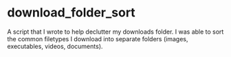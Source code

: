 # download_folder_sort
A script that I wrote to help declutter my downloads folder. I was able to sort the common filetypes I download into separate folders (images, executables, videos, documents).
